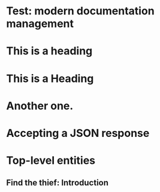 # Test: modern documentation management

# This is a heading

# This is a Heading

# Another one.

# Accepting a JSON response

# Top-level entities

## Find the thief: Introduction
